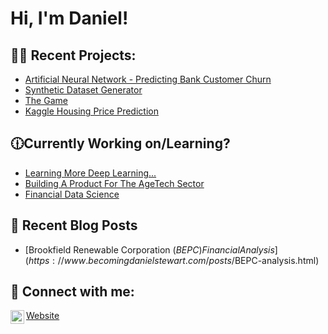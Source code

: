 <h1>Hi, I'm Daniel! <br/><a href="https://www.linkedin.com/in/daniel-stewart-programming/"></a></h1>

<h2>👨‍💻 Recent Projects:</h2>

  - [Artificial Neural Network - Predicting Bank Customer Churn](https://github.com/dstew1/ANNBankChurn)
  - [Synthetic Dataset Generator](https://github.com/dstew1/SyntheticDatasetGenerator)
  - [The Game](https://github.com/dstew1/The-Game)
  - [Kaggle Housing Price Prediction](https://github.com/dstew1/housingpriceprediction)

<h2>🕧Currently Working on/Learning?</h2>

- [Learning More Deep Learning...](https://en.wikipedia.org/wiki/Deep_learning)
- [Building A Product For The AgeTech Sector](https://en.wikipedia.org/wiki/Gerontechnology)
- [Financial Data Science](https://ca.finance.yahoo.com/)

<h2>📝 Recent Blog Posts</h2>

- [Brookfield Renewable Corporation ($BEPC) Financial Analysis](https://www.becomingdanielstewart.com/posts/$BEPC-analysis.html)

<h2> 🤳 Connect with me:</h2>

[<img align="left" alt="dstew1 | LinkedIn" width="22px" src="https://cdn.jsdelivr.net/npm/simple-icons@v3/icons/linkedin.svg" />][linkedin]


[linkedin]: https://www.linkedin.com/in/danthemans/
<a href="https://www.becomingdanielstewart.com/"> Website </a>
